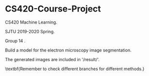 # CS420-Course-Project
CS420 Machine Learning.

SJTU 2019-2020 Spring.

Group 14 .

Build a model for the electron microscopy image segmentation.

The generated images are included in  '/result/'.

\textbf{Remember to check different branches for different methods.}
